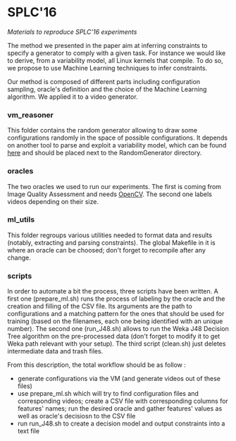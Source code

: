 # SPLC'16
*Materials to reproduce SPLC'16 experiments*

The method we presented in the paper aim at inferring constraints to specify a generator to comply with a given task. For instance we would like to derive, from a variability model, all Linux kernels that compile. To do so, we propose to use Machine Learning techniques to infer constraints.

Our method is composed of different parts including configuration sampling, oracle's definition and the choice of the Machine Learning algorithm. We applied it to a video generator.

### vm_reasoner
This folder contains the random generator allowing to draw some configurations randomly in the space of possible configurations. It depends on another tool to parse and exploit a variability model, which can be found [here](https://github.com/ViViD-DiverSE/VM-Source) and should be placed next to the RandomGenerator directory.

### oracles
The two oracles we used to run our experiments. The first is coming from Image Quality Assessment and needs [OpenCV](http://opencv.org/). The second one labels videos depending on their size.

### ml_utils
This folder regroups various utilities needed to format data and results (notably, extracting and parsing constraints). The global Makefile in it is where an oracle can be choosed; don't forget to recompile after any change.

### scripts
In order to automate a bit the process, three scripts have been written. A first one (prepare_ml.sh) runs the process of labeling by the oracle and the creation and filling of the CSV file. Its arguments are the path to configurations and a matching pattern for the ones that should be used for training (based on the filenames, each one being identified with an unique number). The second one (run_J48.sh) allows to run the Weka J48 Decision Tree algorithm on the pre-processed data (don't forget to modify it to get Weka path relevant with your setup). The third script (clean.sh) just deletes intermediate data and trash files.

From this description, the total workflow should be as follow :
- generate configurations via the VM (and generate videos out of these files)
- use prepare_ml.sh which will try to find configuration files and corresponding videos; create a CSV file with corresponding columns for features' names; run the desired oracle and gather features' values as well as oracle's decisiosn to the CSV file
- run run_J48.sh to create a decision model and output constraints into a text file
